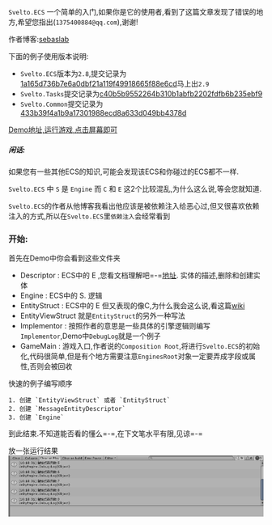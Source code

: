 `Svelto.ECS` 一个简单的入门,如果你是它的使用者,看到了这篇文章发现了错误的地方,希望您指出(`1375400884@qq.com`),谢谢!

作者博客:[sebaslab](http://www.sebaslab.com/)

下面的例子使用版本说明:
- `Svelto.ECS`版本为`2.8`,提交记录为[1a165d736b7e6a0dbf21a119f49918665f88e6cd](https://github.com/sebas77/Svelto.ECS/commit/1a165d736b7e6a0dbf21a119f49918665f88e6cd)马上出`2.9`
- `Svelto.Tasks`提交记录为[c40b5b9552264b310b1abfb2202fdfb6b235ebf9](https://github.com/sebas77/Svelto.Tasks/commit/c40b5b9552264b310b1abfb2202fdfb6b235ebf9)
- `Svelto.Common`提交记录为[433b39f4a1b9a17301988ecd8a633d049bb4378d](https://github.com/sebas77/Svelto.Common/commit/433b39f4a1b9a17301988ecd8a633d049bb4378d)

[Demo地址,运行游戏,点击屏幕即可](https://github.com/yika-aixi/Svelto.ECS-Hello-World-Demo)

##### **闲话**:

如果您有一些其他ECS的知识,可能会发现该ECS和你碰过的ECS都不一样.

`Svelto.ECS` 中 `S` 是 `Engine` 而 `C` 和 `E` 这2个比较混乱,为什么这么说,等会您就知道. 

`Svelto.ECS`的作者从他博客我看出他应该是被依赖注入给恶心过,但又很喜欢依赖注入的方式,所以在`Svelto.ECS`里`依赖注入`会经常看到

### **开始**:

首先在Demo中你会看到这些文件夹
- Descriptor : ECS中的 E ,您看文档理解吧=-=[地址](http://www.sebaslab.com/svelto-ecs-2-5-and-allocation-0-code/). 实体的描述,删除和创建实体
- Engine : ECS中的 S. 逻辑
- EntityStruct : ECS中的 E 但又表现的像C,为什么我会这么说,看这篇[wiki](https://github.com/sebas77/Svelto.ECS/wiki/Beyond-EntityDescriptor%3A-polymorphic-and-dynamic-EntityDescriptor)
- EntityViewStruct 就是`EntityStruct`的另外一种写法
- Implementor : 按照作者的意思是一些具体的引擎逻辑则编写`Implementor`,Demo中`DebugLog`就是一个例子
- GameMain : 游戏入口,作者说的`Composition Root`,将进行`Svelto.ECS`的初始化,代码很简单,但是有个地方需要注意`EnginesRoot`对象一定要弄成字段或属性,否则会被回收

快速的例子编写顺序
```
1. 创建 `EntityViewStruct` 或者 `EntityStruct`
2. 创建 `MessageEntityDescriptor`
3. 创建 `Engine`
```

到此结束.不知道能否看的懂么=-=,在下文笔水平有限,见谅=-=

放一张运行结果
<img src="https://github.com/yika-aixi/Svelto.ECS-Hello-World-Demo/blob/master/Images/console.png" />